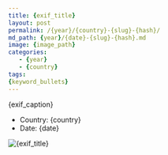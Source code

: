 ```yaml
---
title: {exif_title}
layout: post
permalink: /{year}/{country}-{slug}-{hash}/
md_path: {year}/{date}-{slug}-{hash}.md
image: {image_path}
categories:
   - {year}
   - {country}
tags:
{keyword_bullets}
---
```

{exif_caption}

* Country: {country}
* Date: {date}

![{exif_title}]({image_path})


